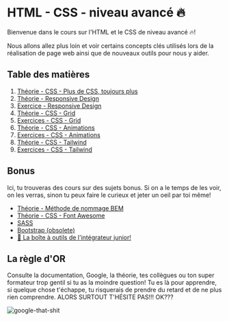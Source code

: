 # HTML - CSS - niveau avancé :fire:

Bienvenue dans le cours sur l'HTML et le CSS de niveau avancé :fire:!

Nous allons allez plus loin et voir certains concepts clés utilisés lors de la réalisation de page web ainsi que de nouveaux outils pour nous y aider.

## Table des matières

1. [Théorie - CSS - Plus de CSS, toujours plus](01-theorie-css-more.md)
2. [Théorie - Responsive Design](02-theorie-responsive-design.md)
3. [Exercice - Responsive Design](03-exercices-intermediaires-rd.md)
4. [Théorie - CSS - Grid](04-theorie-css-grid.md)
5. [Exercices - CSS - Grid](05-exercices-css-grid.md)
6. [Théorie - CSS - Animations](06-theorie-css-animations.md)
7. [Exercices - CSS - Animations](07-exercices-css-animations.md)
8. [Théorie - CSS - Tailwind](08-theorie-tailwind.md)
9. [Exercices - CSS - Tailwind](09-exercices-tailwind.md)
<!-- 10. [Exercice Final - Maquette Creative](10-exercice-maquette-creative.md) -->

## Bonus

Ici, tu trouveras des cours sur des sujets bonus. Si on a le temps de les voir, on les verras, sinon tu peux faire le curieux et jeter un oeil par toi même!

- [Théorie - Méthode de nommage BEM](bonus-theorie-bem.md)
- [Théorie - CSS - Font Awesome](bonus-theorie-font_awesome.md)
- [SASS](bonus-sass.md)
- [Bootstrap (obsolete)](bonus-bootstrap.md)
- [🧰 La boîte à outils de l'intégrateur junior!](../boite-outils.md)

## La règle d'OR

Consulte la documentation, Google, la théorie, tes collègues ou ton super formateur trop gentil si tu as la moindre question! Tu es là pour apprendre, si quelque chose t'échappe, tu risquerais de prendre du retard et de ne plus rien comprendre. ALORS SURTOUT T'HÉSITE PAS!!! OK???

![google-that-shit](https://media.tenor.com/XE64TGgCPxAAAAAC/google-exists-google.gif)
